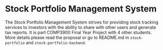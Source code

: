 # Stock Portfolio Management System
The Stock Portfolio Management System strives for providing stock tracking services to investors with the ability to share with other users and generate tax reports. It is part COMP3900 Final Year Project with 4 other students. 
More details please read the proposal or go to README.md in `stock-portfolio` and `stock-portfolio-backend`.